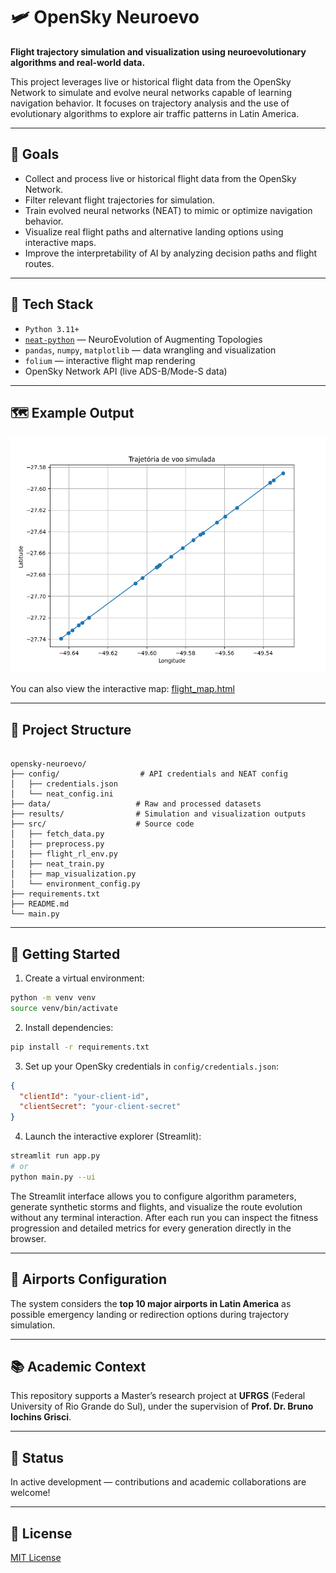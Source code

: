 # 🛩️ OpenSky Neuroevo

**Flight trajectory simulation and visualization using neuroevolutionary algorithms and real-world data.**

This project leverages live or historical flight data from the OpenSky Network to simulate and evolve neural networks capable of learning navigation behavior. It focuses on trajectory analysis and the use of evolutionary algorithms to explore air traffic patterns in Latin America.

---

## 🎯 Goals

- Collect and process live or historical flight data from the OpenSky Network.
- Filter relevant flight trajectories for simulation.
- Train evolved neural networks (NEAT) to mimic or optimize navigation behavior.
- Visualize real flight paths and alternative landing options using interactive maps.
- Improve the interpretability of AI by analyzing decision paths and flight routes.

---

## 🧠 Tech Stack

- `Python 3.11+`
- [`neat-python`](https://github.com/CodeReclaimers/neat-python) — NeuroEvolution of Augmenting Topologies
- `pandas`, `numpy`, `matplotlib` — data wrangling and visualization
- `folium` — interactive flight map rendering
- OpenSky Network API (live ADS-B/Mode-S data)

---

## 🗺️ Example Output

![Trajectory Plot](results/trajectory.png)

You can also view the interactive map: [flight_map.html](results/flight_map.html)

---

## 📁 Project Structure

```

opensky-neuroevo/
├── config/                  # API credentials and NEAT config
│   ├── credentials.json
│   └── neat_config.ini
├── data/                   # Raw and processed datasets
├── results/                # Simulation and visualization outputs
├── src/                    # Source code
│   ├── fetch_data.py
│   ├── preprocess.py
│   ├── flight_rl_env.py
│   ├── neat_train.py
│   ├── map_visualization.py
│   └── environment_config.py
├── requirements.txt
├── README.md
└── main.py

```

---

## 🚀 Getting Started

1. Create a virtual environment:

```bash
python -m venv venv
source venv/bin/activate
```

2. Install dependencies:

```bash
pip install -r requirements.txt
```

3. Set up your OpenSky credentials in `config/credentials.json`:

```json
{
  "clientId": "your-client-id",
  "clientSecret": "your-client-secret"
}
```

4. Launch the interactive explorer (Streamlit):

```bash
streamlit run app.py
# or
python main.py --ui
```

The Streamlit interface allows you to configure algorithm parameters,
generate synthetic storms and flights, and visualize the route evolution
without any terminal interaction. After each run you can inspect the
fitness progression and detailed metrics for every generation directly
in the browser.

---

## 🛬 Airports Configuration

The system considers the **top 10 major airports in Latin America** as possible emergency landing or redirection options during trajectory simulation.

---

## 📚 Academic Context

This repository supports a Master’s research project at **UFRGS** (Federal University of Rio Grande do Sul), under the supervision of **Prof. Dr. Bruno Iochins Grisci**.

---

## 🚧 Status

In active development — contributions and academic collaborations are welcome!

---

## 📄 License

[MIT License](LICENSE)
